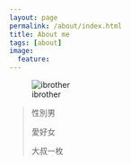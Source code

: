 ```yaml
---
layout: page
permalink: /about/index.html
title: About me
tags: [about]
image:
  feature: 
---
```

<figure>
  <img src="{{ site.url }}/images/moe.png" alt="ibrother">
  <figcaption>ibrother</figcaption>
</figure>

>性別男
>
>愛好女
>
>大叔一枚
